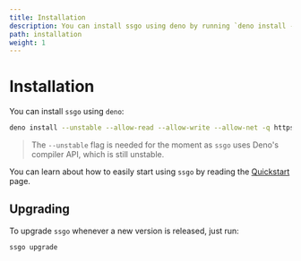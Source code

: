 ```yaml
---
title: Installation
description: You can install ssgo using deno by running `deno install --unstable --allow-read --allow-write --allow-net -q https://deno.land/x/ssgo/ssgo.ts`. Run the same command with the -f flag to upgrade.
path: installation
weight: 1
---
```


# Installation

You can install `ssgo` using `deno`:

```bash
deno install --unstable --allow-read --allow-write --allow-net -q https://deno.land/x/ssgo/ssgo.ts
```

> The `--unstable` flag is needed for the moment as `ssgo` uses Deno's compiler API, which is still unstable.

You can learn about how to easily start using `ssgo` by reading the [Quickstart](/docs/quickstart.html) page.

## Upgrading

To upgrade `ssgo` whenever a new version is released, just run:

```bash
ssgo upgrade
```
